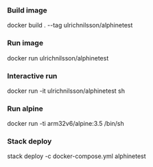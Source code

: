 ### Build image
docker build . --tag ulrichnilsson/alphinetest
### Run image
docker run ulrichnilsson/alphinetest
### Interactive run
docker run -it ulrichnilsson/alphinetest sh
### Run alpine
docker run -ti arm32v6/alpine:3.5 /bin/sh
### Stack deploy
stack deploy -c docker-compose.yml alphinetest